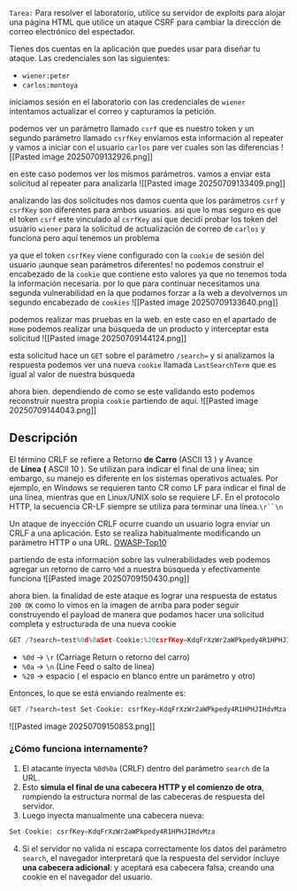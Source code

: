 `Tarea:`
Para resolver el laboratorio, utilice su servidor de exploits para alojar una página HTML que utilice un ataque CSRF para cambiar la dirección de correo electrónico del espectador.

Tienes dos cuentas en la aplicación que puedes usar para diseñar tu ataque. Las credenciales son las siguientes:

- `wiener:peter`
- `carlos:montoya`

iniciamos sesión en el laboratorio con las credenciales de `wiener` intentamos actualizar el correo y capturamos la petición. 

podemos ver un parámetro llamado `csrf` que es nuestro token y un segundo parámetro llamado `csrfKey` enviamos esta información al repeater y vamos a iniciar con el usuario `carlos` pare ver cuales son las diferencias
![[Pasted image 20250709132926.png]]

en este caso podemos ver los mismos parámetros. vamos a enviar esta solicitud al repeater para analizarla
![[Pasted image 20250709133409.png]]

analizando las dos solicitudes nos damos cuenta que los parámetros `csrf` y `csrfKey` son diferentes para ambos usuarios. así que lo mas seguro es que el token `csrf` este vinculado al `csrfKey` así que decidí probar los token del usuario `wiener` para la solicitud de actualización de correo de `carlos` y funciona pero aquí tenemos un problema


ya que el token `csrfKey` viene configurado con la `cookie` de sesión del usuario ¡aunque sean parámetros diferentes! no podemos construir el encabezado de la `cookie` que contiene esto valores ya que no tenemos toda la información necesaria. por lo que para continuar necesitamos una segunda vulnerabilidad en la que podamos forzar a la web a devolvernos un segundo encabezado de `cookies`
![[Pasted image 20250709133640.png]]

podemos realizar mas pruebas en la web. en este caso en el apartado de `Home` podemos realizar una búsqueda de un producto y interceptar esta solicitud
![[Pasted image 20250709144124.png]]

esta solicitud hace un `GET` sobre el parámetro `/search=` y si analizamos la respuesta podemos ver una nueva `cookie` llamada `LastSearchTerm` que es igual al valor de nuestra búsqueda

ahora bien. dependiendo de como se este validando esto podemos reconstruir nuestra propia `cookie` partiendo de aquí. 
![[Pasted image 20250709144043.png]]

## Descripción

El término CRLF se refiere a Retorno **de** **Carro** (ASCII 13 ) y Avance de **Línea** **(** ASCII 10 ). Se utilizan para indicar el final de una línea; sin embargo, su manejo es diferente en los sistemas operativos actuales. Por ejemplo, en Windows se requieren tanto CR como LF para indicar el final de una línea, mientras que en Linux/UNIX solo se requiere LF. En el protocolo HTTP, la secuencia CR-LF siempre se utiliza para terminar una línea.`\r``\n`

Un ataque de inyección CRLF ocurre cuando un usuario logra enviar un CRLF a una aplicación. Esto se realiza habitualmente modificando un parámetro HTTP o una URL. [OWASP-Top10](https://owasp.org/www-community/vulnerabilities/CRLF_Injection) 

partiendo de esta información sobre las vulnerabilidades web podemos agregar un retorno de carro `%0d` a nuestra búsqueda y efectivamente funciona
![[Pasted image 20250709150430.png]]

ahora bien. la finalidad de este ataque es lograr una respuesta de estatus `200 OK` como lo vimos en la imagen de arriba para poder seguir construyendo el payload de manera que podamos hacer una solicitud completa y estructurada de una nueva cookie 

```python
GET /?search=test%0d%0aSet-Cookie:%20csrfKey=KdqFrXzWr2aWPkpedy4R1HPHJIHdvMza HTTP/2
```

- `%0d` → `\r` (Carriage Return o retorno del carro)
- `%0a` → `\n` (Line Feed o salto de linea)
- `%20` → espacio ( el espacio en blanco entre un parámetro y otro)  

Entonces, lo que se está enviando realmente es:

```python
GET /?search=test Set-Cookie: csrfKey=KdqFrXzWr2aWPkpedy4R1HPHJIHdvMza HTTP/2
```

![[Pasted image 20250709150853.png]]

### ¿Cómo funciona internamente?

1. El atacante inyecta `%0d%0a` (CRLF) dentro del parámetro `search` de la URL.
2. Esto **simula el final de una cabecera HTTP y el comienzo de otra**, rompiendo la estructura normal de las cabeceras de respuesta del servidor.
3. Luego inyecta manualmente una cabecera nueva:

```python
Set-Cookie: csrfKey=KdqFrXzWr2aWPkpedy4R1HPHJIHdvMza
```
   
4. Si el servidor no valida ni escapa correctamente los datos del parámetro `search`, el navegador interpretará que la respuesta del servidor incluye **una cabecera adicional**: y aceptará esa cabecera falsa, creando una cookie en el navegador del usuario.
